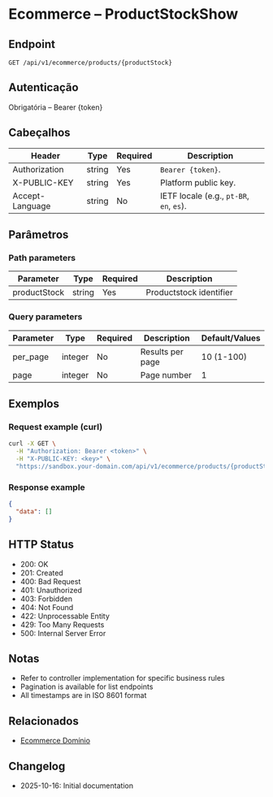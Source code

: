 # Ecommerce – ProductStockShow

## Endpoint

```
GET /api/v1/ecommerce/products/{productStock}
```

## Autenticação

Obrigatória – Bearer {token}

## Cabeçalhos

| Header           | Type   | Required | Description |
| ---------------- | ------ | -------- | ----------- |
| Authorization    | string | Yes      | `Bearer {token}`. |
| X-PUBLIC-KEY     | string | Yes      | Platform public key. |
| Accept-Language  | string | No       | IETF locale (e.g., `pt-BR`, `en`, `es`). |

## Parâmetros

### Path parameters

| Parameter | Type   | Required | Description |
| --------- | ------ | -------- | ----------- |
| productStock | string | Yes | Productstock identifier |

### Query parameters

| Parameter | Type    | Required | Description | Default/Values |
| --------- | ------- | -------- | ----------- | -------------- |
| per_page  | integer | No       | Results per page | 10 (1-100) |
| page      | integer | No       | Page number | 1 |

## Exemplos

### Request example (curl)

```bash
curl -X GET \
  -H "Authorization: Bearer <token>" \
  -H "X-PUBLIC-KEY: <key>" \
  "https://sandbox.your-domain.com/api/v1/ecommerce/products/{productStock}"
```

### Response example

```json
{
  "data": []
}
```

## HTTP Status

- 200: OK
- 201: Created
- 400: Bad Request
- 401: Unauthorized
- 403: Forbidden
- 404: Not Found
- 422: Unprocessable Entity
- 429: Too Many Requests
- 500: Internal Server Error

## Notas

- Refer to controller implementation for specific business rules
- Pagination is available for list endpoints
- All timestamps are in ISO 8601 format

## Relacionados

- [Ecommerce Domínio](../README.md)

## Changelog

- 2025-10-16: Initial documentation
